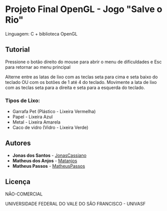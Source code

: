 ﻿# Projeto Final OpenGL - Jogo "Salve o Rio"

Linguagem: C + biblioteca OpenGL

## Tutorial

Pressione o botão direito do mouse para abrir o menu de dificuldades e Esc para retornar ao menu principal

Alterne entre as latas de lixo com as teclas seta para cima e seta baixo do teclado OU com os botões de 1 até 4 do teclado. Movimente a lata de lixo com as teclas seta para a direita e seta para a esquerda do teclado.

### Tipos de Lixo:

- Garrafa Pet (Plástico - Lixeira Vermelha)
- Papel - Lixeira Azul
- Metal - Lixeira Amarela
- Caco de vidro (Vidro - Lixeira Verde)

## Autores

* **Jonas dos Santos** - [JonasCassiano](https://github.com/jonascsantos)
* **Matheus dos Anjos** - [Matanjos](https://github.com/matanjos)
* **Matheus Passos** - [MatheusPassos](https://github.com/Mhsp990)

## Licença
 
NÃO-COMERCIAL 

UNIVERSIDADE FEDERAL DO VALE DO SÃO FRANCISCO - UNIVASF
